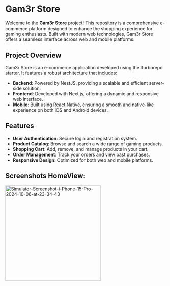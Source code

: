 # Gam3r Store

Welcome to the **Gam3r Store** project! This repository is a comprehensive e-commerce platform designed to enhance the shopping experience for gaming enthusiasts. Built with modern web technologies, Gam3r Store offers a seamless interface across web and mobile platforms.

## Project Overview

Gam3r Store is an e-commerce application developed using the Turborepo starter. It features a robust architecture that includes:

- **Backend**: Powered by NestJS, providing a scalable and efficient server-side solution.
- **Frontend**: Developed with Next.js, offering a dynamic and responsive web interface.
- **Mobile**: Built using React Native, ensuring a smooth and native-like experience on both iOS and Android devices.

## Features

- **User Authentication**: Secure login and registration system.
- **Product Catalog**: Browse and search a wide range of gaming products.
- **Shopping Cart**: Add, remove, and manage products in your cart.
- **Order Management**: Track your orders and view past purchases.
- **Responsive Design**: Optimized for both web and mobile platforms.

## Screenshots HomeView:
<img src="https://i.ibb.co/KrrhH8p/Simulator-Screenshot-i-Phone-15-Pro-2024-10-06-at-23-34-43.png" alt="Simulator-Screenshot-i-Phone-15-Pro-2024-10-06-at-23-34-43" border="0" width="300">
